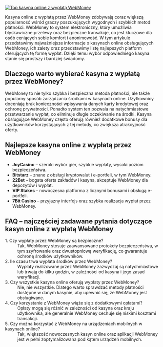 [![Top kasyna online z wypłatą WebMoney](https://123-caf.pages.dev/gitsignup.png)](https://vrmoo.ru/Bt82HjjY)

<p>Kasyna online z wypłatą przez WebMoney zdobywają coraz większą popularność wśród graczy poszukujących wygodnych i szybkich metod płatności. WebMoney to system elektroniczny, który umożliwia błyskawiczne przelewy oraz bezpieczne transakcje, co jest kluczowe dla osób ceniących sobie komfort i anonimowość. W tym artykule przedstawimy najważniejsze informacje o kasynach online obsługujących WebMoney, ich zalety oraz przedstawimy listę najlepszych platform oferujących tę formę wypłat. Dzięki temu wybór odpowiedniego kasyna stanie się prostszy i bardziej świadomy.</p>  <h2>Dlaczego warto wybierać kasyna z wypłatą przez WebMoney?</h2> <p>WebMoney to nie tylko szybka i bezpieczna metoda płatności, ale także popularny sposób zarządzania środkami w kasynach online. Użytkownicy doceniają brak konieczności wpisywania danych karty kredytowej oraz ochronę prywatności. Ponadto system ten pozwala na natychmiastowe przetwarzanie wypłat, co eliminuje długie oczekiwanie na środki. Kasyna obsługujące WebMoney często oferują również dodatkowe bonusy dla użytkowników korzystających z tej metody, co zwiększa atrakcyjność oferty.</p>  <h2>Najlepsze kasyna online z wypłatą przez WebMoney</h2> <ul>   <li><strong>JoyCasino</strong> – szeroki wybór gier, szybkie wypłaty, wysoki poziom bezpieczeństwa.</li>   <li><strong>Bitstarz</strong> – znane z obsługi kryptowalut i e-portfeli, w tym WebMoney.</li>   <li><strong>22Bet</strong> – bogata oferta zakładów i kasyna, akceptuje WebMoney dla depozytów i wypłat.</li>   <li><strong>VIP Stakes</strong> – nowoczesna platforma z licznymi bonusami i obsługą e-portfeli.</li>   <li><strong>7Bit Casino</strong> – przyjazny interfejs oraz szybka realizacja wypłat przez WebMoney.</li> </ul>  <h2>FAQ – najczęściej zadawane pytania dotyczące kasyn online z wypłatą WebMoney</h2> <dl>   <dt>1. Czy wypłaty przez WebMoney są bezpieczne?</dt>   <dd>Tak, WebMoney stosuje zaawansowane protokoły bezpieczeństwa, w tym szyfrowanie oraz dwustopniową weryfikację, co gwarantuje ochronę środków użytkowników.</dd>    <dt>2. Ile czasu trwa wypłata środków przez WebMoney?</dt>   <dd>Wypłaty realizowane przez WebMoney zazwyczaj są natychmiastowe lub trwają do kilku godzin, w zależności od kasyna i jego zasad weryfikacji.</dd>    <dt>3. Czy wszystkie kasyna online oferują wypłaty przez WebMoney?</dt>   <dd>Nie, nie wszystkie. Dlatego warto sprawdzać metody płatności dostępne w danym kasynie, aby upewnić się, że WebMoney jest obsługiwane.</dd>    <dt>4. Czy korzystanie z WebMoney wiąże się z dodatkowymi opłatami?</dt>   <dd>Opłaty mogą się różnić w zależności od kasyna oraz kraju użytkownika, ale generalnie WebMoney cechuje się niskimi kosztami transakcji.</dd>    <dt>5. Czy można korzystać z WebMoney na urządzeniach mobilnych w kasynach online?</dt>   <dd>Tak, większość nowoczesnych kasyn online oraz aplikacji WebMoney jest w pełni zoptymalizowana pod kątem urządzeń mobilnych.</dd> </dl>